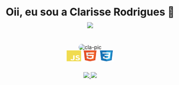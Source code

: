 <h1 align="center"> Oii, eu sou a Clarisse Rodrigues 👋<br> <a href="https://www.linkedin.com/in/clarissee-rodriguess/" target="_blank"><img src="https://img.shields.io/badge/-LinkedIn-%230077B5?style=for-the-badge&logo=linkedin&logoColor=white" target="_blank"></a></h1>



<div style="display: inline_block" align="center" ><br>
<img  alt="cla-pic" height="250" style="border-radius:50px;" src="https://user-images.githubusercontent.com/98330252/188519036-bd7bdcd8-ab9e-4bc3-be6f-bc6b734785a0.png"><br>
  <img align="center" alt="cla-Js" height="30" width="40" src="https://raw.githubusercontent.com/devicons/devicon/master/icons/javascript/javascript-plain.svg">
  <img align="center" alt="cla-HTML" height="30" width="40" src="https://raw.githubusercontent.com/devicons/devicon/master/icons/html5/html5-original.svg">
  <img align="center" alt="cla-CSS" height="30" width="40" src="https://raw.githubusercontent.com/devicons/devicon/master/icons/css3/css3-original.svg">
  
</div>

##

<div align="center">
  <a href="https://github.com/clarodriguess">
  <img height="180em" src="https://github-readme-stats.vercel.app/api?username=clarodriguess&show_icons=true&theme=dracula&include_all_commits=true&count_private=true"/>
  <img height="180em" src="https://github-readme-stats.vercel.app/api/top-langs/?username=clarodriguess&layout=compact&langs_count=7&theme=dracula"/>
</div>


  
  ##



